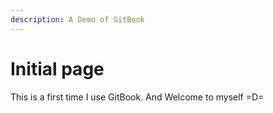```yaml
---
description: A Demo of GitBook
---
```


# Initial page

This is a  first time I use GitBook. And Welcome to myself  =D=

